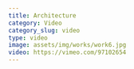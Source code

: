 ```yaml
---
title: Architecture
category: Video
category_slug: video
type: video
image: assets/img/works/work6.jpg
video: https://vimeo.com/97102654
---
```

